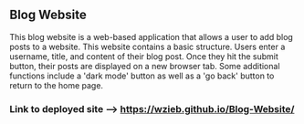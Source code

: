 ## Blog Website

This blog website is a web-based application that allows a user to add blog posts to a website. 
This website contains a basic structure. Users enter a username, title, and content of their blog post. 
Once they hit the submit button, their posts are displayed on a new browser tab. 
Some additional functions include a 'dark mode' button as well as a 'go back' button to return to the home page. 

### Link to deployed site --> https://wzieb.github.io/Blog-Website/
